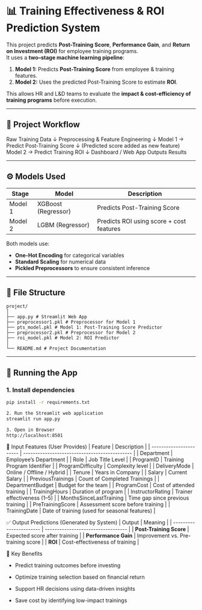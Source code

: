 # 📊 Training Effectiveness & ROI Prediction System

This project predicts **Post-Training Score**, **Performance Gain**, and **Return on Investment (ROI)** for employee training programs.  
It uses a **two–stage machine learning pipeline**:

1. **Model 1:** Predicts **Post-Training Score** from employee & training features.
2. **Model 2:** Uses the predicted Post-Training Score to estimate **ROI**.

This allows HR and L&D teams to evaluate the **impact & cost-efficiency of training programs** before execution.

---

## 🧠 Project Workflow

Raw Training Data
↓
Preprocessing & Feature Engineering
↓
Model 1 → Predict Post-Training Score
↓ (Predicted score added as new feature)
Model 2 → Predict Training ROI
↓
Dashboard / Web App Outputs Results


---

## ⚙️ Models Used

| Stage | Model | Description |
|------|--------|-------------|
| Model 1 | XGBoost (Regressor) | Predicts Post-Training Score |
| Model 2 | LGBM (Regressor) | Predicts ROI using score + cost features |

Both models use:
- **One-Hot Encoding** for categorical variables  
- **Standard Scaling** for numerical data  
- **Pickled Preprocessors** to ensure consistent inference

---

## 📁 File Structure
```
project/
│
├── app.py # Streamlit Web App
├── preprocessor1.pkl # Preprocessor for Model 1
├── pts_model.pkl # Model 1: Post-Training Score Predictor
├── preprocessor2.pkl # Preprocessor for Model 2
├── roi_model.pkl # Model 2: ROI Predictor
│
└── README.md # Project Documentation
```
---

## 🚀 Running the App

### 1. Install dependencies
```bash
pip install -r requirements.txt

2. Run the Streamlit web application
streamlit run app.py

3. Open in Browser
http://localhost:8501
```

🧩 Input Features (User Provides)
| Feature                 | Description                                   |
| ----------------------- | --------------------------------------------- |
| Department              | Employee’s Department                         |
| Role                    | Job Title Level                               |
| ProgramID               | Training Program Identifier                   |
| ProgramDifficulty       | Complexity level                              |
| DeliveryMode            | Online / Offline / Hybrid                   |
| Tenure                  | Years in Company                              |
| Salary                  | Current Salary                                |
| PreviousTrainings       | Count of Completed Trainings                  |
| DepartmentBudget        | Budget for the team                           |
| ProgramCost             | Cost of attended training                     |
| TrainingHours           | Duration of program                           |
| InstructorRating        | Trainer effectiveness (1–5)                   |
| MonthsSinceLastTraining | Time gap since previous training              |
| PreTrainingScore        | Assessment score before training              |
| TrainingDate            | Date of training (used for seasonal features) |


✅ Output Predictions (Generated by System)
| Output                  | Meaning                            |
| ----------------------- | ---------------------------------- |
| **Post-Training Score** | Expected score after training      |
| **Performance Gain**    | Improvement vs. Pre-training score |
| **ROI**                 | Cost-effectiveness of training     |


🎯 Key Benefits

- Predict training outcomes before investing

- Optimize training selection based on financial return

- Support HR decisions using data-driven insights

- Save cost by identifying low-impact trainings